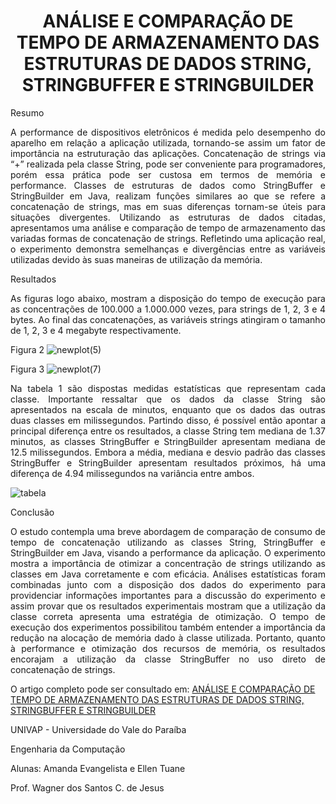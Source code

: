 <h1 align="center">ANÁLISE E COMPARAÇÃO DE TEMPO DE ARMAZENAMENTO DAS ESTRUTURAS DE DADOS STRING, STRINGBUFFER E STRINGBUILDER </h1>


Resumo

<p align="justify">A performance de dispositivos eletrônicos é medida pelo desempenho do aparelho em relação a aplicação utilizada, tornando-se assim um fator de importância na estruturação das aplicações. Concatenação de strings via “+” realizada pela classe String, pode ser conveniente para programadores, porém essa prática pode ser custosa em termos de memória e performance. Classes de estruturas de dados como StringBuffer e StringBuilder em Java, realizam funções similares ao que se refere a concatenação de strings, mas em suas diferenças tornam-se úteis para situações divergentes. Utilizando as estruturas de dados citadas, apresentamos uma análise e comparação de tempo de armazenamento das variadas formas de concatenação de strings. Refletindo uma aplicação real, o experimento demonstra semelhanças e divergências entre as variáveis utilizadas devido às suas maneiras de utilização da memória.</p>

Resultados

<p align="justify">As figuras  logo abaixo, mostram a disposição do tempo de execução para as concentrações de 100.000 a 1.000.000 vezes, para strings de 1, 2, 3 e 4 bytes. Ao final das concatenações, as variáveis strings atingiram o tamanho de 1, 2, 3 e 4 megabyte respectivamente.</p>

Figura 2
![newplot(5)](https://user-images.githubusercontent.com/75332447/186675536-b73ef919-8725-44c3-8acc-d90e91a94b43.png)

Figura 3
![newplot(7)](https://user-images.githubusercontent.com/75332447/186675425-56dfdcd9-b770-487c-a269-c979e5487413.png)

<p align="justify">Na tabela 1 são dispostas medidas estatísticas que representam cada classe. Importante ressaltar que os dados da classe String são apresentados na escala de minutos, enquanto que os dados das outras duas classes em milissegundos. Partindo disso, é possível então apontar a principal diferença entre os resultados, a classe String tem mediana de 1.37 minutos, as classes StringBuffer e StringBuilder apresentam mediana de 12.5 milissegundos. Embora a média, mediana e desvio padrão das classes StringBuffer e StringBuilder apresentam resultados próximos, há uma diferença de 4.94 milissegundos na variância  entre ambos.</p>

![tabela](https://user-images.githubusercontent.com/75332447/186676900-903ab917-e2aa-4540-9300-8d33506e67c2.png)

Conclusão

<p align="justify">O estudo contempla uma breve abordagem de comparação de consumo de tempo de concatenação utilizando as classes String, StringBuffer e StringBuilder em Java, visando a performance da aplicação. O experimento mostra a importância de otimizar a concentração de strings utilizando as classes em Java corretamente e com eficácia. Análises estatísticas foram combinadas junto com a disposição dos dados do experimento para providenciar informações importantes para a discussão do experimento e assim provar que os resultados experimentais mostram que a utilização da classe correta apresenta uma estratégia de otimização. O tempo de execução dos experimentos possibilitou também entender a importância da redução na alocação de memória dado à classe utilizada. Portanto, quanto à performance e otimização dos recursos de memória, os resultados encorajam a utilização da classe StringBuffer no uso direto de concatenação de strings.</p>



O artigo completo pode ser consultado em: [ANÁLISE E COMPARAÇÃO DE TEMPO DE ARMAZENAMENTO DAS ESTRUTURAS DE DADOS STRING, STRINGBUFFER E STRINGBUILDER](https://github.com/Ellen-Tuane/Analise-Classes-String-StringBuffer-e-StringBuilder/blob/main/AN%C3%81LISE%20E%20COMPARA%C3%87%C3%83O%20DE%20TEMPO%20DE%20ARMAZENAMENTO%20DAS%20ESTRUTURAS%20DE%20DADOS%20STRING%2C%20STRINGBUFFER%20E%20STRINGBUILDER%20Ellen_Amanda.docx.pdf)

</p>
UNIVAP - Universidade do Vale do Paraíba

Engenharia da Computação

Alunas: Amanda Evangelista e Ellen Tuane

Prof. Wagner dos Santos C. de Jesus 
